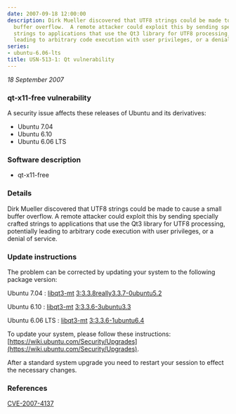 ```yaml
---
date: 2007-09-18 12:00:00
description: Dirk Mueller discovered that UTF8 strings could be made to cause a small
  buffer overflow.  A remote attacker could exploit this by sending specially crafted
  strings to applications that use the Qt3 library for UTF8 processing, potentially
  leading to arbitrary code execution with user privileges, or a denial of service.
series:
- ubuntu-6.06-lts
title: USN-513-1: Qt vulnerability
---
```


*18 September 2007*

### qt-x11-free vulnerability

A security issue affects these releases of Ubuntu and its derivatives:

* Ubuntu 7.04
* Ubuntu 6.10
* Ubuntu 6.06 LTS

### Software description

* qt-x11-free 

### Details

Dirk Mueller discovered that UTF8 strings could be made to cause a small buffer overflow. A remote attacker could exploit this by sending specially crafted strings to applications that use the Qt3 library for UTF8 processing, potentially leading to arbitrary code execution with user privileges, or a denial of service. 

### Update instructions

The problem can be corrected by updating your system to the following package version:

Ubuntu 7.04
 : [libqt3-mt](https://launchpad.net/ubuntu/+source/qt-x11-free) <span> [3:3.3.8really3.3.7-0ubuntu5.2](https://launchpad.net/ubuntu/+source/qt-x11-free/3:3.3.8really3.3.7-0ubuntu5.2) </span> 

Ubuntu 6.10
 : [libqt3-mt](https://launchpad.net/ubuntu/+source/qt-x11-free) <span> [3:3.3.6-3ubuntu3.3](https://launchpad.net/ubuntu/+source/qt-x11-free/3:3.3.6-3ubuntu3.3) </span> 

Ubuntu 6.06 LTS
 : [libqt3-mt](https://launchpad.net/ubuntu/+source/qt-x11-free) <span> [3:3.3.6-1ubuntu6.4](https://launchpad.net/ubuntu/+source/qt-x11-free/3:3.3.6-1ubuntu6.4) </span> 

To update your system, please follow these instructions: [https://wiki.ubuntu.com/Security/Upgrades](https://wiki.ubuntu.com/Security/Upgrades).

After a standard system upgrade you need to restart your session to effect the necessary changes. 

### References

 
 [CVE-2007-4137](http://people.ubuntu.com/~ubuntu-security/cve/CVE-2007-4137)